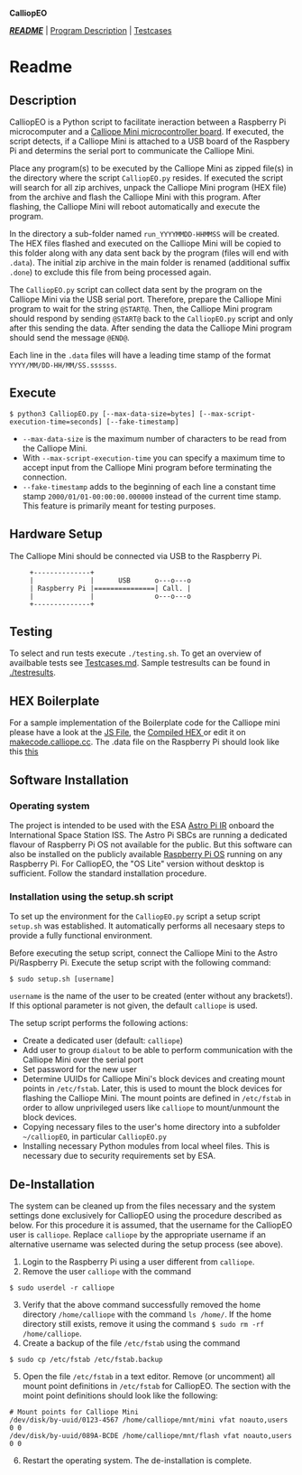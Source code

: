 **CalliopEO**

***[README](README.md)*** | [Program Description](ProgramDescription.md) | [Testcases](testcases/testcases.md)
# Readme

## Description
CalliopEO is a Python script to facilitate ineraction between a Raspberry Pi microcomputer and a [Calliope Mini microcontroller board](https://calliope.cc/). If executed, the script detects, if a Calliope Mini is attached to a USB board of the Raspbery Pi and determins the serial port to communicate the Calliope Mini.

Place any program(s) to be executed by the Calliope Mini as zipped file(s) in the directory where the script `CalliopEO.py` resides. If executed the script will search for all zip archives, unpack the Calliope Mini program (HEX file) from the archive and flash the Calliope Mini with this program. After flashing, the Calliope Mini will reboot automatically and execute the program.

In the directory a sub-folder named `run_YYYYMMDD-HHMMSS` will be created. The HEX files flashed and executed on the Calliope Mini will be copied to this folder along with any data sent back by the program (files will end with `.data`). The initial zip archive in the main folder is renamed (additional suffix `.done`) to exclude this file from being processed again.

The `CalliopEO.py` script can collect data sent by the program on the Calliope Mini via the USB serial port. Therefore, prepare the Calliope Mini program to wait for the string `@START@`. Then, the Calliope Mini program should respond by sending `@START@` back to the `CalliopEO.py` script and only after this sending the data. After sending the data the Calliope Mini program should send the
message `@END@`.

Each line in the `.data` files will have a leading time stamp of the format `YYYY/MM/DD-HH/MM/SS.ssssss`.

## Execute
```
$ python3 CalliopEO.py [--max-data-size=bytes] [--max-script-execution-time=seconds] [--fake-timestamp]
```
* `--max-data-size` is the maximum number of characters to be read from the Calliope Mini.
* With `--max-script-execution-time` you can specify a maximum time to accept input from the Calliope Mini program before terminating the connection.
* `--fake-timestamp` adds to the beginning of each line a constant time stamp `2000/01/01-00:00:00.000000` instead of the current time stamp. This feature is primarily meant for testing purposes.

## Hardware Setup
The Calliope Mini should be connected via USB to the Raspberry Pi.
```
     +--------------+
     |              |      USB      o---o---o
     | Raspberry Pi |===============| Call. |
     |              |               o---o---o
     +--------------+                
```

## Testing
To select and run tests execute `./testing.sh`. To get an overview of availbable tests see [Testcases.md](testcases/testcases.md).
Sample testresults can be found in [./testresults](testresults).

## HEX Boilerplate

For a sample implementation of the Boilerplate code for the Calliope mini please have a look at the [JS File](https://github.com/calliope-edu/CalliopEO_AstroPi/blob/06a4867b96a7cef7bf293340d21f18b37555aabc/testcases/testfiles/30sec-iss-sensors.js), the [Compiled HEX ](https://github.com/calliope-edu/CalliopEO_AstroPi/blob/06a4867b96a7cef7bf293340d21f18b37555aabc/testcases/testfiles/30sec-iss-sensors.hex) or edit it on [makecode.calliope.cc](https://makecode.calliope.cc/_KJT7WkEcwaDi). The .data file on the Raspberry Pi should look like this [this](https://github.com/calliope-edu/CalliopEO_AstroPi/blob/06a4867b96a7cef7bf293340d21f18b37555aabc/testcases/testfiles/30sec-iss-sensors.hex.data)

## Software Installation
### Operating system
The project is intended to be used with the ESA [Astro Pi IR](https://astro-pi.org/) onboard the International Space Station ISS. The Astro Pi SBCs are running a dedicated flavour of Raspberry Pi OS not available for the public. But this software can also be installed on the publicly available [Raspberry Pi OS](https://www.raspberrypi.org/software/) running on any Raspberry Pi. For CalliopEO, the "OS Lite" version without desktop is sufficient. Follow the standard installation procedure.

### Installation using the setup.sh script
To set up the environment for the `CalliopEO.py` script a setup script `setup.sh` was established. It automatically performs all necesaary steps to provide a fully functional environment.

Before executing the setup script, connect the Calliope Mini to the Astro Pi/Raspberry Pi. Execute the setup script with the following command:
```
$ sudo setup.sh [username]
```
`username` is the name of the user to be created (enter without any brackets!). If this optional parameter is not given, the default `calliope` is used.

The setup script performs the following actions:
* Create a dedicated user (default: `calliope`)
* Add user to group `dialout` to be able to perform communication with the Calliope Mini over the serial port
* Set password for the new user
* Determine UUIDs for Calliope Mini's block devices and creating mount points in `/etc/fstab`. Later, this is used to mount the block devices for flashing the Calliope Mini. The mount points are defined in `/etc/fstab` in order to allow unprivileged users like `calliope` to mount/unmount the block devices.
* Copying necessary files to the user's home directory into a subfolder `~/calliopEO`, in particular `CalliopEO.py`
* Installing necessary Python modules from local wheel files. This is necessary due to security requirements set by ESA.

## De-Installation
The system can be cleaned up from the files necessary and the system settings done exclusively for CalliopEO using the procedure described as below. For this procedure it is assumed, that the username for the CalliopEO user is `calliope`. Replace `calliope` by the appropriate username if an alternative username was selected during the setup process (see above).

1. Login to the Raspberry Pi using a user different from `calliope`.
2. Remove the user `calliope` with the command
```
$ sudo userdel -r calliope
```
3. Verify that the above command successfully removed the home directory `/home/calliope` with the command `ls /home/`. If the home directory still exists, remove it using the command `$ sudo rm -rf /home/calliope`.
4. Create a backup of the file `/etc/fstab` using the command
```
$ sudo cp /etc/fstab /etc/fstab.backup
```
5. Open the file `/etc/fstab` in a text editor. Remove (or uncomment) all mount point definitions in `/etc/fstab` for CalliopEO. The section with the moint point definitions should look like the following:
```
# Mount points for Calliope Mini
/dev/disk/by-uuid/0123-4567 /home/calliope/mnt/mini vfat noauto,users 0 0
/dev/disk/by-uuid/089A-BCDE /home/calliope/mnt/flash vfat noauto,users 0 0
```
6. Restart the operating system. The de-installation is complete.
